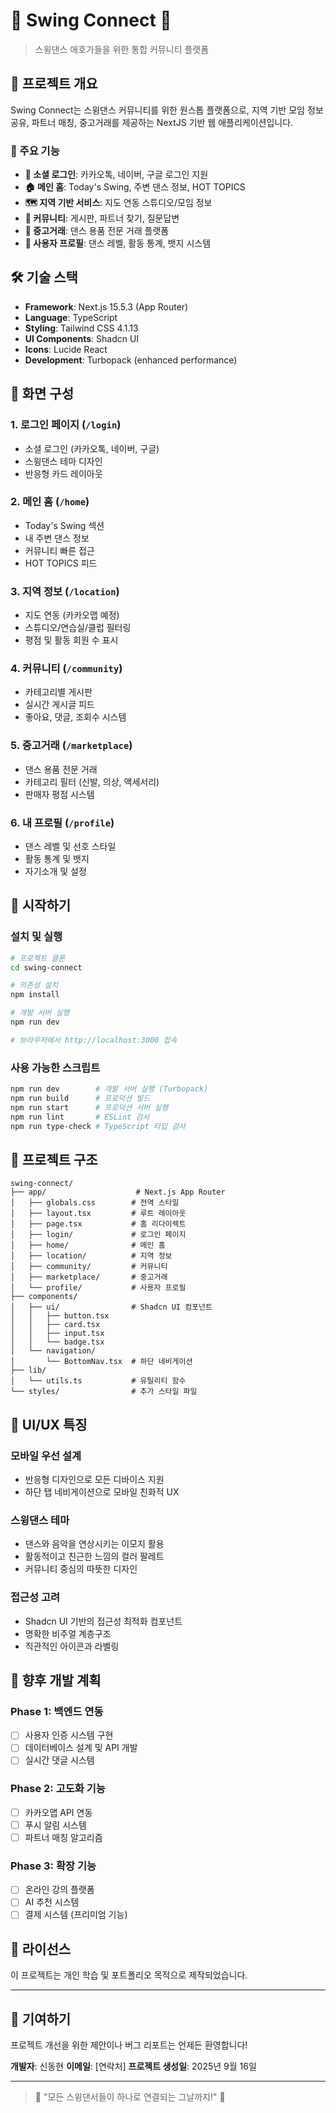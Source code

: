 # 🕺 Swing Connect 💃
> 스윙댄스 애호가들을 위한 통합 커뮤니티 플랫폼

## 📖 프로젝트 개요

Swing Connect는 스윙댄스 커뮤니티를 위한 원스톱 플랫폼으로, 지역 기반 모임 정보 공유, 파트너 매칭, 중고거래를 제공하는 NextJS 기반 웹 애플리케이션입니다.

### 🎯 주요 기능

- **🔐 소셜 로그인**: 카카오톡, 네이버, 구글 로그인 지원
- **🏠 메인 홈**: Today's Swing, 주변 댄스 정보, HOT TOPICS
- **🗺️ 지역 기반 서비스**: 지도 연동 스튜디오/모임 정보
- **👥 커뮤니티**: 게시판, 파트너 찾기, 질문답변
- **🛒 중고거래**: 댄스 용품 전문 거래 플랫폼
- **👤 사용자 프로필**: 댄스 레벨, 활동 통계, 뱃지 시스템

## 🛠 기술 스택

- **Framework**: Next.js 15.5.3 (App Router)
- **Language**: TypeScript
- **Styling**: Tailwind CSS 4.1.13
- **UI Components**: Shadcn UI
- **Icons**: Lucide React
- **Development**: Turbopack (enhanced performance)

## 📱 화면 구성

### 1. 로그인 페이지 (`/login`)
- 소셜 로그인 (카카오톡, 네이버, 구글)
- 스윙댄스 테마 디자인
- 반응형 카드 레이아웃

### 2. 메인 홈 (`/home`)
- Today's Swing 섹션
- 내 주변 댄스 정보
- 커뮤니티 빠른 접근
- HOT TOPICS 피드

### 3. 지역 정보 (`/location`)
- 지도 연동 (카카오맵 예정)
- 스튜디오/연습실/클럽 필터링
- 평점 및 활동 회원 수 표시

### 4. 커뮤니티 (`/community`)
- 카테고리별 게시판
- 실시간 게시글 피드
- 좋아요, 댓글, 조회수 시스템

### 5. 중고거래 (`/marketplace`)
- 댄스 용품 전문 거래
- 카테고리 필터 (신발, 의상, 액세서리)
- 판매자 평점 시스템

### 6. 내 프로필 (`/profile`)
- 댄스 레벨 및 선호 스타일
- 활동 통계 및 뱃지
- 자기소개 및 설정

## 🚀 시작하기

### 설치 및 실행

```bash
# 프로젝트 클론
cd swing-connect

# 의존성 설치
npm install

# 개발 서버 실행
npm run dev

# 브라우저에서 http://localhost:3000 접속
```

### 사용 가능한 스크립트

```bash
npm run dev        # 개발 서버 실행 (Turbopack)
npm run build      # 프로덕션 빌드
npm run start      # 프로덕션 서버 실행
npm run lint       # ESLint 검사
npm run type-check # TypeScript 타입 검사
```

## 📁 프로젝트 구조

```
swing-connect/
├── app/                    # Next.js App Router
│   ├── globals.css        # 전역 스타일
│   ├── layout.tsx         # 루트 레이아웃
│   ├── page.tsx           # 홈 리다이렉트
│   ├── login/             # 로그인 페이지
│   ├── home/              # 메인 홈
│   ├── location/          # 지역 정보
│   ├── community/         # 커뮤니티
│   ├── marketplace/       # 중고거래
│   └── profile/           # 사용자 프로필
├── components/
│   ├── ui/                # Shadcn UI 컴포넌트
│   │   ├── button.tsx
│   │   ├── card.tsx
│   │   ├── input.tsx
│   │   └── badge.tsx
│   └── navigation/
│       └── BottomNav.tsx  # 하단 네비게이션
├── lib/
│   └── utils.ts           # 유틸리티 함수
└── styles/                # 추가 스타일 파일
```

## 🎨 UI/UX 특징

### 모바일 우선 설계
- 반응형 디자인으로 모든 디바이스 지원
- 하단 탭 네비게이션으로 모바일 친화적 UX

### 스윙댄스 테마
- 댄스와 음악을 연상시키는 이모지 활용
- 활동적이고 친근한 느낌의 컬러 팔레트
- 커뮤니티 중심의 따뜻한 디자인

### 접근성 고려
- Shadcn UI 기반의 접근성 최적화 컴포넌트
- 명확한 비주얼 계층구조
- 직관적인 아이콘과 라벨링

## 🔮 향후 개발 계획

### Phase 1: 백엔드 연동
- [ ] 사용자 인증 시스템 구현
- [ ] 데이터베이스 설계 및 API 개발
- [ ] 실시간 댓글 시스템

### Phase 2: 고도화 기능
- [ ] 카카오맵 API 연동
- [ ] 푸시 알림 시스템
- [ ] 파트너 매칭 알고리즘

### Phase 3: 확장 기능
- [ ] 온라인 강의 플랫폼
- [ ] AI 추천 시스템
- [ ] 결제 시스템 (프리미엄 기능)

## 📄 라이선스

이 프로젝트는 개인 학습 및 포트폴리오 목적으로 제작되었습니다.

---

## 👥 기여하기

프로젝트 개선을 위한 제안이나 버그 리포트는 언제든 환영합니다!

**개발자**: 신동현
**이메일**: [연락처]
**프로젝트 생성일**: 2025년 9월 16일

---

> 💃 "모든 스윙댄서들이 하나로 연결되는 그날까지!" 🕺